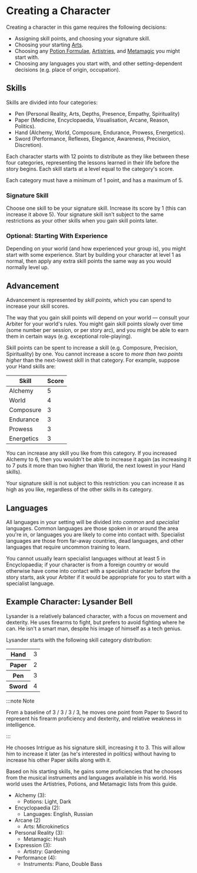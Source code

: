 # Creating a Character

Creating a character in this game requires the following decisions:

- Assigning skill points, and choosing your signature skill.
- Choosing your starting [Arts](/arts).
- Choosing any [Potion Formulae](/potions), [Artistries](/artistry), and [Metamagic](/metamagic) you might start with.
- Choosing any languages you start with, and other setting-dependent decisions (e.g. place of origin, occupation).

## Skills

Skills are divided into four categories:

- Pen (Personal Reality, Arts, Depths, Presence, Empathy, Spirituality)
- Paper (Medicine, Encyclopaedia, Visualisation, Arcane, Reason, Politics).
- Hand (Alchemy, World, Composure, Endurance, Prowess, Energetics).
- Sword (Performance, Reflexes, Elegance, Awareness, Precision, Discretion).

Each character starts with 12 points to distribute as they like between these four categories, representing the lessons learned in their life before the story begins. Each skill starts at a level equal to the category's score.

Each category must have a minimum of 1 point, and has a maximum of 5.

### Signature Skill

Choose one skill to be your signature skill. Increase its score by 1 (this can increase it above 5). Your signature skill isn't subject to the same restrictions as your other skills when you gain skill points later.

### Optional: Starting With Experience

Depending on your world (and how experienced your group is), you might start with some experience. Start by building your character at level 1 as normal, then apply any extra skill points the same way as you would normally level up.

## Advancement

Advancement is represented by _skill points_, which you can spend to increase your skill scores.

The way that you gain skill points will depend on your world — consult your Arbiter for your world's rules. You might gain skill points slowly over time (some number per session, or per story arc), and you might be able to earn them in certain ways (e.g. exceptional role-playing).

Skill points can be spent to increase a skill (e.g. Composure, Precision, Spirituality) by one. You cannot increase a score to _more than two points higher_ than the next-lowest skill in that category. For example, suppose your Hand skills are:

| Skill      | Score |
| ---------- | ----- |
| Alchemy    | 5     |
| World      | 4     |
| Composure  | 3     |
| Endurance  | 3     |
| Prowess    | 3     |
| Energetics | 3     |

You can increase any skill you like from this category. If you increased Alchemy to 6, then you wouldn't be able to increase it again (as increasing it to 7 puts it more than two higher than World, the next lowest in your Hand skills).

Your signature skill is not subject to this restriction: you can increase it as high as you like, regardless of the other skills in its category.

## Languages

All languages in your setting will be divided into _common_ and _specialist_ languages. Common languages are those spoken in or around the area you're in, or languages you are likely to come into contact with. Specialist languages are those from far-away countries, dead languages, and other languages that require uncommon training to learn.

You cannot usually learn specialist languages without at least 5 in Encyclopaedia; if your character is from a foreign country or would otherwise have come into contact with a specialist character before the story starts, ask your Arbiter if it would be appropriate for you to start with a specialist language.

## Example Character: Lysander Bell

Lysander is a relatively balanced character, with a focus on movement and dexterity. He uses firearms to fight, but prefers to avoid fighting where he can. He isn't a smart man, despite his image of himself as a tech genius.

Lysander starts with the following skill category distribution:

<table>
    <tr>
        <th>Hand</th>
        <td>3</td>
    </tr>
    <tr>
        <th>Paper</th>
        <td>2</td>
    </tr>
    <tr>
        <th>Pen</th>
        <td>3</td>
    </tr>
    <tr>
        <th>Sword</th>
        <td>4</td>
    </tr>
</table>

:::note Note

From a baseline of 3 / 3 / 3 / 3, he moves one point from Paper to Sword to represent his firearm proficiency and dexterity, and relative weakness in intelligence.

:::

He chooses Intrigue as his signature skill, increasing it to 3. This will allow him to increase it later (as he's interested in politics) without having to increase his other Paper skills along with it.

Based on his starting skills, he gains some proficiencies that he chooses from the musical instruments and languages available in his world. His world uses the Artistries, Potions, and Metamagic lists from this guide.

- Alchemy (3):
  - Potions: Light, Dark
- Encyclopaedia (2):
  - Languages: English, Russian
- Arcane (2)
  - Arts: Microkinetics
- Personal Reality (3):
  - Metamagic: Hush
- Expression (3):
  - Artistry: Gardening
- Performance (4):
  - Instruments: Piano, Double Bass

